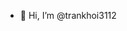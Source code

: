 - 👋 Hi, I’m @trankhoi3112



<!---
trankhoi3112/trankhoi3112 is a ✨ special ✨ repository because its `README.md` (this file) appears on your GitHub profile.
You can click the Preview link to take a look at your changes.
--->
